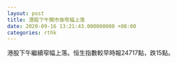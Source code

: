 ```yaml
---
layout: post
title: 港股下午開市後窄幅上落
date: 2020-09-16 13:21:43.000000000 +08:00
categories: rthk
---
```


港股下午繼續窄幅上落。恒生指數較早時報24717點，跌15點。
